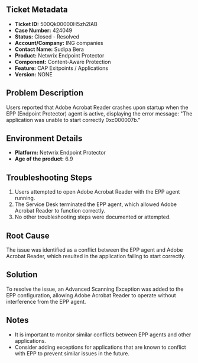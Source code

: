 ## Ticket Metadata
- **Ticket ID:** 500Qk00000H5zh2IAB
- **Case Number:** 424049
- **Status:** Closed - Resolved
- **Account/Company:** ING companies
- **Contact Name:** Sudipa Bera
- **Product:** Netwrix Endpoint Protector
- **Component:** Content-Aware Protection
- **Feature:** CAP Exitpoints / Applications
- **Version:** NONE

## Problem Description
Users reported that Adobe Acrobat Reader crashes upon startup when the EPP (Endpoint Protector) agent is active, displaying the error message: "The application was unable to start correctly 0xc000007b."

## Environment Details
- **Platform:** Netwrix Endpoint Protector
- **Age of the product:** 6.9

## Troubleshooting Steps
1. Users attempted to open Adobe Acrobat Reader with the EPP agent running.
2. The Service Desk terminated the EPP agent, which allowed Adobe Acrobat Reader to function correctly.
3. No other troubleshooting steps were documented or attempted.

## Root Cause
The issue was identified as a conflict between the EPP agent and Adobe Acrobat Reader, which resulted in the application failing to start correctly.

## Solution
To resolve the issue, an Advanced Scanning Exception was added to the EPP configuration, allowing Adobe Acrobat Reader to operate without interference from the EPP agent.

## Notes
- It is important to monitor similar conflicts between EPP agents and other applications.
- Consider adding exceptions for applications that are known to conflict with EPP to prevent similar issues in the future.